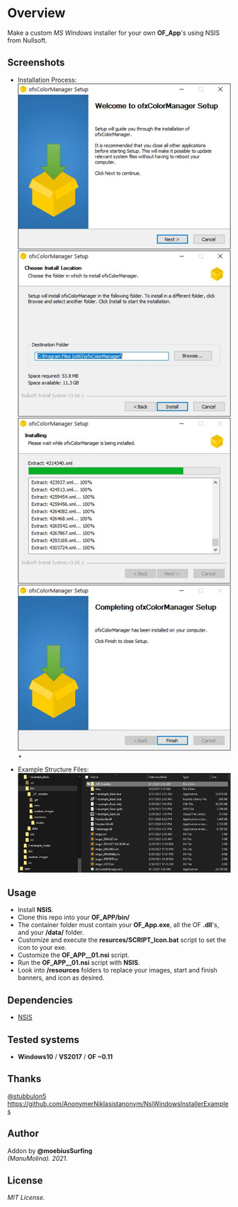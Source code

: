 # Overview
Make a custom _MS Windows_ installer for your own **OF_App**'s using NSIS from Nullsoft.

## Screenshots
* Installation Process:  
![image](/readme_images/Capture1.JPG?raw=true "image")
![image](/readme_images/Capture2.JPG?raw=true "image")
![image](/readme_images/Capture3.JPG?raw=true "image")
![image](/readme_images/Capture4.JPG?raw=true "image")+

* Example Structure Files:  
![image](/readme_images/Capture_Example.JPG?raw=true "image")

## Usage
- Install **NSIS**.
- Clone this repo into your **OF_APP/bin/** 
- The container folder must contain your **OF_App.exe**, all the OF **.dll**'s, and your **/data/** folder.
- Customize and execute the **resurces/SCRIPT_Icon.bat** script to set the icon to your exe.
- Customize the **OF_APP__01.nsi** script.
- Run the **OF_APP__01.nsi** script with **NSIS**.
- Look into **/resources** folders to replace your images, start and finish banners, and icon as desired.

## Dependencies
* [NSIS](https://nsis.sourceforge.io/Main_Page)  

## Tested systems
- **Windows10** / **VS2017** / **OF ~0.11**

## Thanks
[@stubbulon5](https://forum.openframeworks.cc/t/deploying-and-creating-installers-for-windows-and-macos/36887/4)  
https://github.com/AnonymerNiklasistanonym/NsiWindowsInstallerExamples  

## Author
Addon by **@moebiusSurfing**  
*(ManuMolina). 2021.*

## License
*MIT License.*